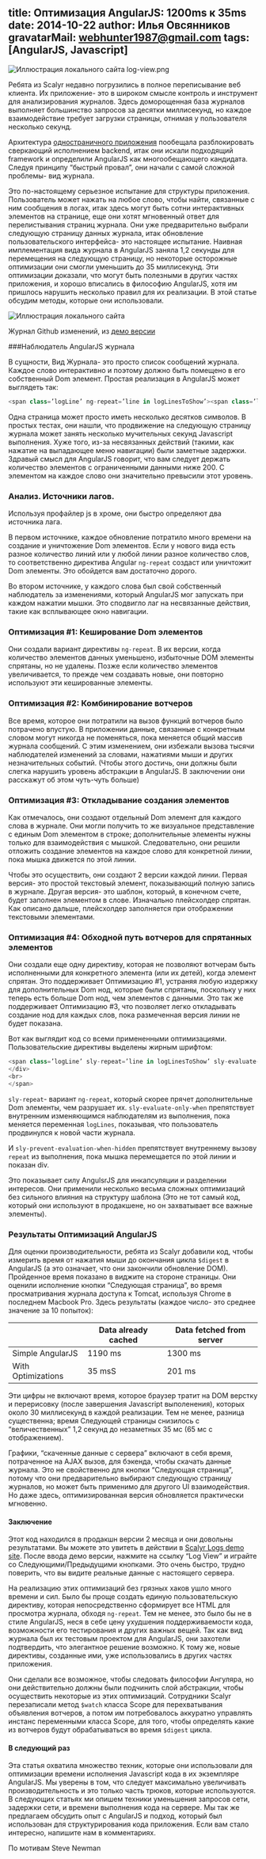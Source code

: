 title: Оптимизация AngularJS: 1200ms к 35ms
date: 2014-10-22
author: Илья Овсянников
gravatarMail: webhunter1987@gmail.com
tags: [AngularJS, Javascript]
---

![Иллюстрация локального сайта](/blog/images/Optimizing.png) log-view.png

Ребята из Scalyr недавно погрузились в полное переписывание веб клиента. Их приложение- это в широком смысле контроль и инструмент для анализирования журналов. Здесь доморощенная база журналов выполняет большинство запросов за десятки миллисекунд, но каждое взаимодействие требует загрузки страницы, отнимая у пользователя несколько секунд.
<!-- more -->

Архитектура [одностраничного приложения](http://en.wikipedia.org/wiki/Single-page_application) пообещала разблокировать сверкающий исполнением backend, итак они искали подходящий framework и определили AngularJS как многообещающего кандидата. Следуя принципу “быстрый провал”, они начали с самой сложной проблемы- вид журнала.

Это по-настоящему серьезное испытание для структуры приложения. Пользователь может нажать на любое слово, чтобы найти, связанные с ним сообщения в логах, итак здесь могут быть сотни интерактивных элементов на странице, еще они хотят мгновенный ответ для перелистывания страниц журнала. Они уже предварительно выбрали следующую страницу данных журнала, итак обновление пользовательского интерфейса- это настоящее испытание. Наивная имплементация вида журнала в AngularJS заняла 1,2 секунды для перемещения на следующую страницу, но некоторые осторожные оптимизации они смогли уменьшить до 35 миллисекунд. Эти оптимизации доказали, что могут быть полезными в других частях приложения, и хорошо вписались в философию AngularJS, хотя им пришлось нарушить несколько правил для их реализации. В этой статье обсудим методы, которые они использовали.

![Иллюстрация локального сайта](/blog/images/log-view.png)

Журнал Github изменений, из [демо версии](https://www.scalyr.com/logStart)

###Наблюдатель AngularJS журнала

В сущности, Вид Журнала- это просто список сообщений журнала. Каждое слово интерактивно и поэтому должно быть помещено в его собственный Dom элемент. Простая реализация в AngularJS может выглядеть так:

```js
<span class=’logLine’ ng-repeat=’line in logLinesToShow’><span class=’logToken’ ng-repeat=’token in line’>{ {token | formatToken} } </span><br></span>
```
Одна страница может просто иметь несколько десятков символов. В простых тестах, они нашли, что продвижение на следующую страницу журнала может занять несколько мучительных секунд Javascript выполнения. Хуже того, из-за несвязанных действий (такими, как нажатие на выпадающее меню навигации) были заметные задержки. Здравый смысл для AngularJS говорит, что вам следует держать количество элементов с ограниченными данными ниже 200. С элементом на каждое слово они значительно превысили этот уровень.

### Анализ. Источники лагов.

Используя профайлер js в хроме, они быстро определяют два источника лага. 

В первом источнике, каждое обновление потратило много времени на создание и уничтожение Dom элементов. Если у нового вида есть разное количество линий или у любой линии разное количество слов, то соответственно директива Angular `ng-repeat` создаст или уничтожит Dom элементы. Это обойдется вам достаточно дорого.

Во втором источнике, у каждого слова был свой собственный наблюдатель за изменениями, который AngularJS мог запускать при каждом нажатии мышки. Это сподвигло лаг на несвязанные действия, такие как всплывающее окно навигации.

### Оптимизация #1: Кеширование Dom элементов

Они создали вариант директивы `ng-repeat`. В их версии, когда количество элементов данных уменьшено, избыточные DOM элементы спрятаны, но не удалены. Позже если количество элементов увеличивается, то прежде чем создавать новые, они повторно используют эти кешированные элементы.

### Оптимизация #2: Комбинирование вотчеров

Все время, которое они потратили на вызов функций вотчеров было потрачено впустую. В приложении данные, связанные с конкретным словом могут никогда не поменяться, пока меняется общий массив журнала сообщений. С этим изменением, они избежали вызова тысячи наблюдателей изменений за словами, нажатиями мыши и других незначительных событий. (Чтобы этого достичь, они должны были слегка нарушить уровень абстракции в AngularJS. В заключении они расскажут об этом чуть-чуть больше)

### Оптимизация #3: Откладывание создания элементов

Как отмечалось, они создают отдельный Dom элемент для каждого слова в журнале. Они могли получить то же визуальное представление с единым Dom элементом в строке; дополнительные элементы нужны только для взаимодействия с мышкой. Следовательно, они решили отложить создание элементов на каждое слово для конкретной линии, пока мышка движется по этой линии.

Чтобы это осуществить, они создают 2 версии каждой линии. Первая версия- это простой текстовый элемент, показывающий полную запись в журнале. Другая версия- это шаблон, который, в конечном счете, будет заполнен элементом в слове. Изначально плейсхолдер спрятан. Как описано дальше, плейсхолдер заполняется при отображении текстовыми элементами.

### Оптимизация #4: Обходной путь вотчеров для спрятанных элементов

Они создали еще одну директиву, которая не позволяют вотчерам быть исполненными для конкретного элемента (или их детей), когда элемент спрятан. Это поддерживает Оптимизацию #1, устраняя любую издержку для дополнительных Dom нод, которые были спрятаны, поскольку у них теперь есть больше Dom нод, чем элементов с данными. Это так же поддерживает Оптимизацию #3, что позволяет легко откладывать создание нод для каждых слов, пока размеченная версия линии не будет показана.

Вот как выглядит код со всеми примененными оптимизациями. Пользовательские директивы выделены жирным шрифтом:

```js
<span class=’logLine’ sly-repeat=’line in logLinesToShow’ sly-evaluate-only-when=’logLines’><div ng-mouseenter=”mouseHasEntered = true”><span ng-show=’!mouseHasEntered’>{ {logLine | formatLine } } </span><div ng-show=’mouseHasEntered’ sly-prevent-evaluation-when-hidden><span class=’logToken’ sly-repeat=’tokens in line’>{ {token | formatToken } }</span></div>
</div>
<br>
</span>
```

`sly-repeat`- вариант `ng-repeat`, который скорее прячет дополнительные Dom элементы, чем разрушает их. 
`sly-evaluate-only-when` препятствует внутренним изменяющимся наблюдателям из выполнения, пока меняется переменная `logLines`, показывая, что пользователь продвинулся к новой части журнала. 

И `sly-prevent-evaluation-when-hidden` препятствует внутреннему вызову `repeat` из выполнения, пока мышка перемещается по этой линии и показан div.

Это показывает силу AngulsrJS для инкапсуляции и разделении интересов. Они применили несколько весьма сложных оптимизаций без сильного влияния на структуру шаблона (Это не тот самый код, который они используют в продакшене, но он захватывает все важные элементы).

### Результаты Оптимизаций AngularJS

Для оценки производительности, ребята из Scalyr добавили код, чтобы измерить время от нажатия мыши до окончания цикла `$digest` в AngularJS (а это означает, что они закончили обновление DOM). Пройденное время показано в виджите на стороне страницы. Они оценили исполнение кнопки “Следующая страница”, во время просматривания журнала доступа к Tomcat, используя Chrome в последнем Macbook Pro. Здесь результаты (каждое число- это среднее значение за 10 попыток):

<table>
	<thead>
		<tr>
		   <th>&nbsp;</th>
		   <th>Data already cached</th>
		   <th>Data fetched from server</th>
		</tr>
	</thead>
	<tbody>
		<tr>
		   <td>Simple AngularJS</td>
		   <td>1190 ms</td>
		   <td>1300 ms</td>
		</tr>
		<tr>
		   <td>With Optimizations</td>
		   <td>35 msS</td>
		   <td>201 ms</td>
		</tr>
	</tbody>
</table>

Эти цифры не включают время, которое браузер тратит на DOM верстку и перерисовку (после завершения Javascript выполенения), которых около 30 миллисекунд в каждой реализации. Тем не менее, разница существенна; время Следующей страницы снизилось с “величественных” 1,2 секунд до незаметных 35 мс (65 мс с отображением).

Графики,  “скаченные данные с сервера” включают в себя время, потраченное на AJAX вызов, для бэкенда, чтобы скачать данные журнала. Это не свойственно для кнопки “Следующая страница”, потому что они предварительно выбирают следующую страницу журналов, но может быть применимо для другого UI взаимодействия. Но даже здесь, оптимизированная версия обновляется практически мгновенно.

#### Заключение

Этот код находился в продакшн версии 2 месяца и они довольны результатами. Вы можете это увитеть в действии в [Scalyr Logs demo site](https://www.scalyr.com/logStart). После ввода демо версии, нажмите на ссылку “Log View” и играйте со Следующими/Предыдущими кнопками. Это очень быстро, трудно поверить, что вы видите реальные данные с настоящего сервера.

На реализацию этих оптимизаций без грязных хаков ушло много времени и сил. Было бы проще создать единую пользовательскую директиву, которая непосредственно сформирует все HTML для просмотра журнала, обходя `ng-repeat`. Тем не менее, это было бы не в стиле AngularJS, неся в себе цену ухудшения поддерживаемости кода, возможности его тестирования и других важных вещей. Так как вид журнала был их тестовым проектом для AngularJS, они захотели подтвердить, что элегантное решение возможно. К тому же, новые директивы, созданные ими, уже использовались в других частях приложения.

Они сделали все возможное, чтобы следовать философии Ангуляра, но они действительно должны были подчинить слой абстракции, чтобы осуществить некоторые из этих оптимизаций. Сотрудники Scalyr перезаписали метод `$watch` класса Scope для перехватывания объявления вотчеров, а потом им потребовалось аккуратно управлять инстанс переменными класса Scope, для того, чтобы определять какие из вотчеров будут обрабатываться во время `$digest` цикла.

#### В следующий раз
 
Эта статья охватила множество техник, которые они использовали для оптимизации времени исполнения Javascript кода в их экземпляре AngularJS. Мы уверены в том, что следует максимально увеличивать производительность и это только часть трюков, которые используются. В следующих статьях ми опишем техники уменьшения запросов сети, задержки сети, и времени выполнения кода на сервере. Мы так же предлагаем обсудить опыт с AngularJS и подход, который был использован для структурирования кода приложения. Если вам стало интересно, напишите нам в комментариях.

По мотивам Steve Newman

